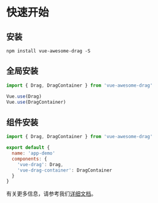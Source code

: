 # 快速开始

## 安装

```shell
npm install vue-awesome-drag -S
```

## 全局安装

```javascript
import { Drag, DragContainer } from 'vue-awesome-drag'

Vue.use(Drag)
Vue.use(DragContainer)
```

## 组件安装

```javascript
import { Drag, DragContainer } from 'vue-awesome-drag'

export default {
  name: 'app-demo'
  components: {
    'vue-drag': Drag,
    'vue-drag-container': DragContainer
  }
}
```

有关更多信息，请参考我们[详细文档](https://zfowed.github.io/vue-awesome-drag/)。
